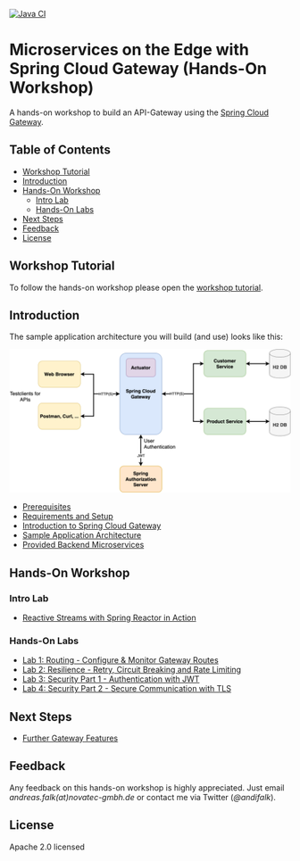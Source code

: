 [![Java CI](https://github.com/andifalk/spring-cloud-gateway-workshop/actions/workflows/maven.yml/badge.svg)](https://github.com/andifalk/spring-cloud-gateway-workshop/actions/workflows/maven.yml)
# Microservices on the Edge with Spring Cloud Gateway (Hands-On Workshop)

A hands-on workshop to build an API-Gateway using the [Spring Cloud Gateway](https://spring.io/projects/spring-cloud-gateway).

## Table of Contents

* [Workshop Tutorial](#workshop-tutorial)
* [Introduction](introduction)
* [Hands-On Workshop](#hands-on-workshop)
  * [Intro Lab](#intro-lab)
  * [Hands-On Labs](#hands-on-labs)
* [Next Steps](#next-steps) 
* [Feedback](#feedback)
* [License](#license)

## Workshop Tutorial

To follow the hands-on workshop please open the [workshop tutorial](https://andifalk.gitbook.io/spring-cloud-gateway-workshop/).

## Introduction

The sample application architecture you will build (and use) looks like this:

![Architecture](architecture/images/architecture.png)

* [Prerequisites](prerequisites/README.md)
* [Requirements and Setup](setup/README.md)
* [Introduction to Spring Cloud Gateway](introduction/README.md)
* [Sample Application Architecture](architecture/README.md)
* [Provided Backend Microservices](microservices/README.md)

## Hands-On Workshop

### Intro Lab

* [Reactive Streams with Spring Reactor in Action](reactive-playground/README.md)

### Hands-On Labs

* [Lab 1: Routing - Configure & Monitor Gateway Routes](lab1/README.md)
* [Lab 2: Resilience - Retry, Circuit Breaking and Rate Limiting](lab2/README.md)
* [Lab 3: Security Part 1 - Authentication with JWT](lab3/README.md)
* [Lab 4: Security Part 2 - Secure Communication with TLS](lab4/README.md)

## Next Steps

* [Further Gateway Features](next-steps/README.md)

## Feedback

Any feedback on this hands-on workshop is highly appreciated.
Just email _andreas.falk(at)novatec-gmbh.de_ or contact me via Twitter (_@andifalk_).

## License

Apache 2.0 licensed

[1]:http://www.apache.org/licenses/LICENSE-2.0.txt
